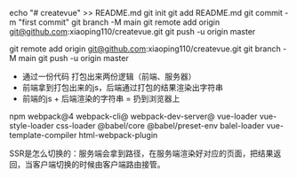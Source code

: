 echo "# createvue" >> README.md
git init
git add README.md
git commit -m "first commit"
git branch -M main
git remote add origin git@github.com:xiaoping110/createvue.git
git push -u origin master



git remote add origin git@github.com:xiaoping110/createvue.git
git branch -M main
git push -u origin master


- 通过一份代码 打包出来两份逻辑（前端、服务器）
-   前端拿到打包出来的js，后端通过打包的结果渲染出字符串
-   前端的js + 后端渲染的字符串 = 扔到浏览器上


npm webpack@4 webpack-cli@ webpack-dev-server@ vue-loader vue-style-loader css-loader @babel/core @babel/preset-env balel-loader  vue-template-compiler html-webpack-plugin


SSR是怎么切换的：服务端会拿到路径，在服务端渲染好对应的页面，把结果返回，当客户端切换的时候由客户端路由接管。
